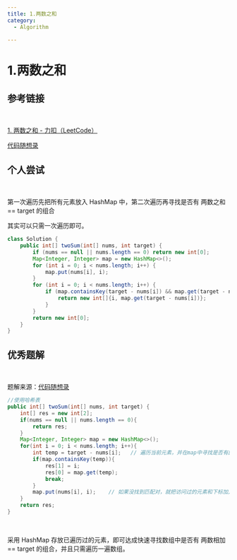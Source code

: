 ```yaml
---
title: 1.两数之和
category:
  - Algorithm

---
```


# 1.两数之和

## 参考链接

<br/>

[1. 两数之和 - 力扣（LeetCode）](https://leetcode.cn/problems/two-sum/description/?envType=study-plan-v2&envId=top-100-liked)

[代码随想录](https://www.programmercarl.com/0001.%E4%B8%A4%E6%95%B0%E4%B9%8B%E5%92%8C.html#%E6%80%BB%E7%BB%93)



## 个人尝试

<br/>

第一次遍历先把所有元素放入 HashMap 中，第二次遍历再寻找是否有 两数之和 == target 的组合

其实可以只需一次遍历即可。

```java
class Solution {
    public int[] twoSum(int[] nums, int target) {
        if (nums == null || nums.length == 0) return new int[0];
        Map<Integer, Integer> map = new HashMap<>();
        for (int i = 0; i < nums.length; i++) {
            map.put(nums[i], i);
        }
        for (int i = 0; i < nums.length; i++) {
            if (map.containsKey(target - nums[i]) && map.get(target - nums[i]) != i) {
                return new int[]{i, map.get(target - nums[i])};
            }
        }
        return new int[0];
    }
}
```



## 优秀题解

<br/>

题解来源：[代码随想录](https://www.programmercarl.com/0001.%E4%B8%A4%E6%95%B0%E4%B9%8B%E5%92%8C.html#%E5%85%B6%E4%BB%96%E8%AF%AD%E8%A8%80%E7%89%88%E6%9C%AC)

```java
//使用哈希表
public int[] twoSum(int[] nums, int target) {
    int[] res = new int[2];
    if(nums == null || nums.length == 0){
        return res;
    }
    Map<Integer, Integer> map = new HashMap<>();
    for(int i = 0; i < nums.length; i++){
        int temp = target - nums[i];   // 遍历当前元素，并在map中寻找是否有匹配的key
        if(map.containsKey(temp)){
            res[1] = i;
            res[0] = map.get(temp);
            break;
        }
        map.put(nums[i], i);    // 如果没找到匹配对，就把访问过的元素和下标加入到map中
    }
    return res;
}
```

<br/>

采用 HashMap 存放已遍历过的元素，即可达成快速寻找数组中是否有 两数相加 == target 的组合，并且只需遍历一遍数组。



